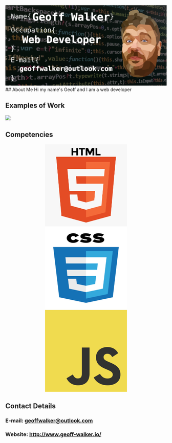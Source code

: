 <img src="https://github.com/Geoff-Walker/Geoff-Walker/blob/main/my-banner.png">
## About Me
Hi my name's Geoff and I am a web developer

## Examples of Work
<img src="https://github.com/Geoff-Walker/Geoff-Walker/blob/main/Aspects%20of%20beauty.gif.gif" width="256">

## Competencies
<div align="center">
<img src="https://github.com/Geoff-Walker/Geoff-Walker/blob/main/html.png" width="256" height="256">          <img src="https://github.com/Geoff-Walker/Geoff-Walker/blob/main/css.png" width="256" height="256">          <img src="https://github.com/Geoff-Walker/Geoff-Walker/blob/main/JS.png" width="256" height="256"></div>

## Contact Details
### E-mail:   geoffwalker@outlook.com 
### Website:  http://www.geoff-walker.io/
